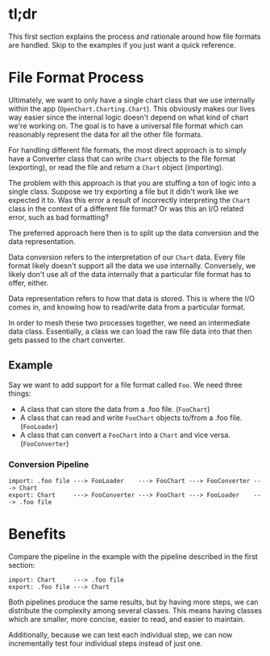 # tl;dr

This first section explains the process and rationale around how file formats are handled. Skip to the examples if you just want a quick reference.

# File Format Process

Ultimately, we want to only have a single chart class that we use internally within the app (`OpenChart.Charting.Chart`). This obviously makes our lives way easier since the internal logic doesn't depend on what kind of chart we're working on. The goal is to have a universal file format which can reasonably represent the data for all the other file formats.

For handling different file formats, the most direct approach is to simply have a Converter class that can write `Chart` objects to the file format (exporting), or read the file and return a `Chart` object (importing).

The problem with this approach is that you are stuffing a ton of logic into a single class. Suppose we try exporting a file but it didn't work like we expected it to. Was this error a result of incorrectly interpreting the `Chart` class in the context of a different file format? Or was this an I/O related error, such as bad formatting?

The preferred approach here then is to split up the data conversion and the data representation.

Data conversion refers to the interpretation of our `Chart` data. Every file format likely doesn't support all the data we use internally. Conversely, we likely don't use all of the data internally that a particular file format has to offer, either.

Data representation refers to how that data is stored. This is where the I/O comes in, and knowing how to read/write data from a particular format.

In order to mesh these two processes together, we need an intermediate data class. Essentially, a class we can load the raw file data into that then gets passed to the chart converter.

## Example

Say we want to add support for a file format called `Foo`. We need three things:

- A class that can store the data from a .foo file. (`FooChart`)
- A class that can read and write `FooChart` objects to/from a .foo file. (`FooLoader`)
- A class that can convert a `FooChart` into a `Chart` and vice versa. (`FooConverter`)


### Conversion Pipeline

```
import: .foo file ---> FooLoader    ---> FooChart ---> FooConverter ---> Chart
export: Chart     ---> FooConverter ---> FooChart ---> FooLoader    ---> .foo file
```

# Benefits

Compare the pipeline in the example with the pipeline described in the first section:

```
import: Chart 	  ---> .foo file
export: .foo file ---> Chart
```

Both pipelines produce the same results, but by having more steps, we can distribute the complexity among several classes. This means having classes which are smaller, more concise, easier to read, and easier to maintain.

Additionally, because we can test each individual step, we can now incrementally test four individual steps instead of just one.